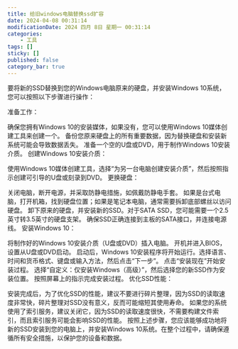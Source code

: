 ```yaml
---
title: 给旧windows电脑替换ssd扩容
date: 2024-04-08 00:31:14
modificationDate: 2024 四月 8日 星期一 00:31:14
categories: 
	- 工具
tags: []
sticky: []
published: false
category_bar: true
---
```


要将新的SSD替换到您的Windows电脑原来的硬盘，并安装Windows 10系统，您可以按照以下步骤进行操作：

准备工作：

确保您拥有Windows 10的安装媒体，如果没有，您可以使用Windows 10媒体创建工具来创建一个。
备份您原来硬盘上的所有重要数据，因为替换硬盘和安装新系统可能会导致数据丢失。
准备一个空的U盘或DVD，用于制作Windows 10安装介质。
创建Windows 10安装介质：

使用Windows 10媒体创建工具，选择“为另一台电脑创建安装介质”，然后按照指示创建可引导的U盘或刻录到DVD。
更换硬盘：

关闭电脑，断开电源，并采取防静电措施，如佩戴防静电手套。
如果是台式电脑，打开机箱，找到硬盘位置；如果是笔记本电脑，通常需要拆卸底部螺丝以访问硬盘。
卸下原来的硬盘，并安装新的SSD。对于SATA SSD，您可能需要一个2.5英寸转3.5英寸的硬盘支架。
确保SSD正确连接到主板的SATA接口，并连接电源线。
安装Windows 10：

将制作好的Windows 10安装介质（U盘或DVD）插入电脑。
开机并进入BIOS，设置从U盘或DVD启动。
启动后，Windows 10安装程序将开始运行。选择语言、时间和货币格式、键盘或输入方法，然后点击“下一步”。
点击“安装现在”开始安装过程。
选择“自定义：仅安装Windows（高级）”，然后选择您的新SSD作为安装位置。
按照屏幕上的指示完成安装过程。
优化SSD性能：

安装完成后，为了优化SSD的性能，建议不要进行碎片整理，因为SSD的读取速度非常快，碎片整理对SSD没有意义，反而可能缩短其使用寿命。
如果您的系统使用了索引服务，建议关闭它，因为SSD的读取速度很快，不需要构建文件索引，而且索引服务可能会影响SSD的性能。
按照上述步骤，您应该能够成功地将新的SSD安装到您的电脑上，并安装Windows 10系统。在整个过程中，请确保遵循所有安全措施，以保护您的设备和数据。